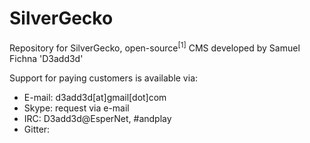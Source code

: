 # SilverGecko
Repository for SilverGecko, open-source<sup>[1]</sup> CMS developed by Samuel Fichna 'D3add3d'

Support for paying customers is available via:
  - E-mail: d3add3d[at]gmail[dot]com
  - Skype: request via e-mail
  - IRC: D3add3d@EsperNet, #andplay
  - Gitter: 

